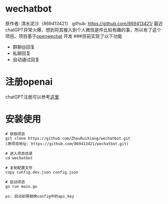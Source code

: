 # wechatbot
原作者: 清水泥沙（869413421） github: https://github.com/869413421/
最近chatGPT异常火爆，想到将其接入到个人微信是件比较有趣的事，所以有了这个项目。项目基于[openwechat](https://github.com/eatmoreapple/openwechat)
开发
###目前实现了以下功能
 + 群聊@回复
 + 私聊回复
 + 自动通过回复

# 注册openai
chatGPT注册可以参考[这里](https://juejin.cn/post/7173447848292253704)

# 安装使用
````
# 获取项目
git clone https://github.com/ZhouRuiXiang/wechatbot.git
(原项目地址: https://github.com/869413421/wechatbot.git)

# 进入项目目录
cd wechatbot

# 复制配置文件
copy config.dev.json config.json

# 启动项目
go run main.go

ps: 启动前需替换config中的api_key
